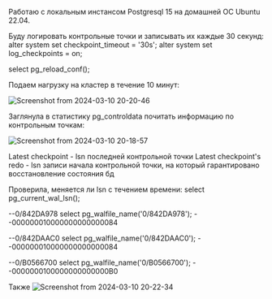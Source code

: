 Работаю с локальным инстансом Postgresql 15 на домашней ОС Ubuntu 22.04.

Буду логировать контрольные точки и записывать их каждые 30 секунд:
  alter system set checkpoint_timeout = '30s';
  alter system set log_checkpoints = on;
  
  select pg_reload_conf();

Подаем нагрузку на кластер в течение 10 минут:

![Screenshot from 2024-03-10 20-20-46](https://github.com/marinesque/otus_postgresql/assets/97790878/4b69b417-3ed0-46b6-bce3-8ae6547f6b84)


Заглянула в статистику pg_controldata почитать информацию по контрольным точкам:

![Screenshot from 2024-03-10 20-18-57](https://github.com/marinesque/otus_postgresql/assets/97790878/d14e1737-09f5-4ea5-a328-a169eb502d86)

Latest checkpoint - lsn последней контрольной точки 
Latest checkpoint's redo - lsn записи начала контрольной точки, на который гарантировано восстановление состояния бд

Проверила, меняется ли lsn с течением времени:
  select pg_current_wal_lsn();
  
  --0/842DA978
  select pg_walfile_name('0/842DA978'); --000000010000000000000084
  
  --0/842DAAC0
  select pg_walfile_name('0/842DAAC0'); --000000010000000000000084
  
  --0/B0566700
  select pg_walfile_name('0/B0566700'); --0000000100000000000000B0

Также 
![Screenshot from 2024-03-10 20-22-34](https://github.com/marinesque/otus_postgresql/assets/97790878/22c8e4e6-7e48-4931-b9c8-175c5d818963)
